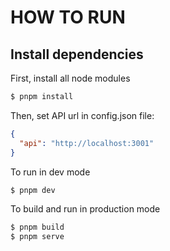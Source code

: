 # HOW TO RUN

## Install dependencies

First, install all node modules

```bash
$ pnpm install
```

Then, set API url in config.json file:

```json
{
  "api": "http://localhost:3001"
}
```

To run in dev mode

```bash
$ pnpm dev
```

To build and run in production mode

```bash
$ pnpm build
$ pnpm serve
```
